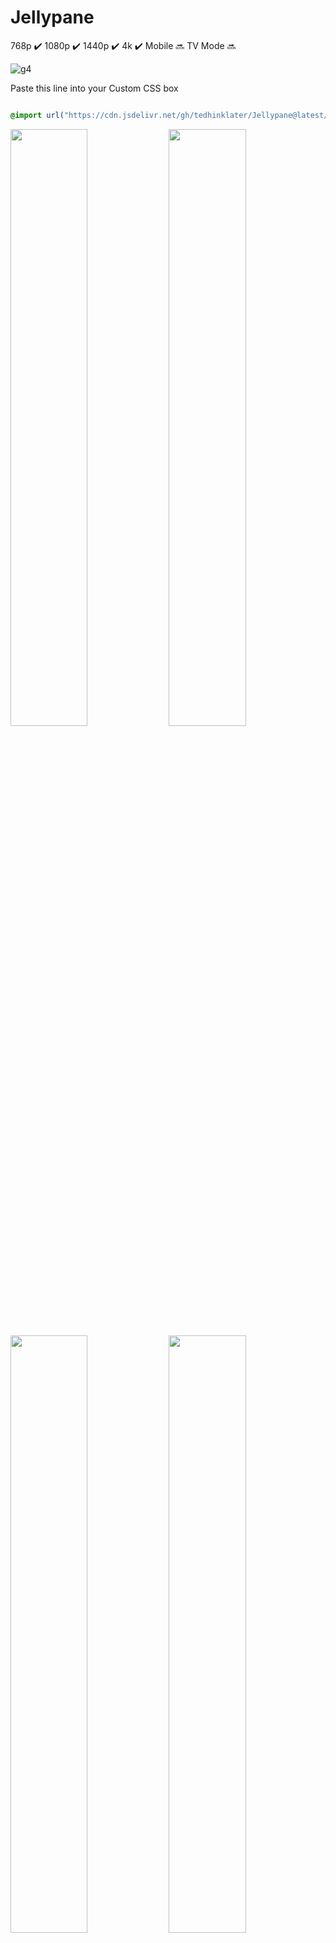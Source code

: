 # Jellypane

768p :heavy_check_mark: 1080p :heavy_check_mark: 1440p :heavy_check_mark: 4k :heavy_check_mark: Mobile :soon: TV Mode :soon:

![g4](https://github.com/user-attachments/assets/8ee4652b-84cf-4a4b-967a-3e8e592c0fdc)

Paste this line into your Custom CSS box

```css

@import url("https://cdn.jsdelivr.net/gh/tedhinklater/Jellypane@latest/Jellypane.css");

```
<img src="https://github.com/user-attachments/assets/fe87b79c-3187-4f40-9573-a096183d904c" width="49.5%" height="49.5%" /> <img src="https://github.com/user-attachments/assets/94d0d063-9b47-4807-b686-301d5e9e10bc" width="49.5%" height="49.5%" />
<img src="https://github.com/user-attachments/assets/b2ceb49a-0c82-4934-934a-723b6000f738" width="49.5%" height="49.5%" /> <img src="https://github.com/user-attachments/assets/6809e8ec-0686-4da3-ae84-b085cf224837" width="49.5%" height="49.5%" /> 
<img src="https://github.com/user-attachments/assets/7a1c4ac6-27b0-42c7-a381-10cdcf2d7c3d" width="49.5%" height="49.5%" /> <img src="https://github.com/user-attachments/assets/ba72fdbc-728a-410c-b2f8-abd9524e529c" width="49.5%" height="49.5%" />
<img src="https://github.com/user-attachments/assets/ca7ad0c5-ac56-471a-ac2e-99ac7a7c9fb6" width="49.5%" height="49.5%" /> <img src="https://github.com/user-attachments/assets/af0c6253-cd3e-47d2-b4a1-3b618723a99b" width="49.5%" height="49.5%" />

<img src="https://github.com/user-attachments/assets/6f1974f6-102c-4cea-9e77-172ca3e23231" width="99.5%" height="99.5%" />

[Featured Content Bar instructions](https://github.com/tedhinklater/finality?tab=readme-ov-file#featured-content-bar-by-bobhasnosoul-and-sethbacon)
